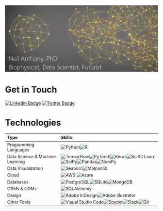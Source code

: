 
![Neil Anthony, PhD; Data Scientist, Microscopist, Life Science Technologist](github_header_img_nodes.png)

# Get in Touch

[![Linkedin Badge](https://img.shields.io/badge/LinkedIn-0077B5?style=for-the-badge&logo=linkedin&logoColor=white&link=https://www.linkedin.com/in/neil-anthony/)](https://www.linkedin.com/in/neil-anthony/)
[![Twitter Badge](https://img.shields.io/badge/Twitter-1DA1F2?style=for-the-badge&logo=twitter&logoColor=white&link=https://twitter.com/nranthony)](https://twitter.com/nranthony)


# Technologies
<!-- Change name of heading -->

| Type | Skills     |
| :------------- | :------------- |
| Programming Languages       | ![Python](https://img.shields.io/badge/Python-3776AB?style=for-the-badge&logo=python&logoColor=white)![R](https://img.shields.io/badge/R-276DC3?style=for-the-badge&logo=r&logoColor=white) |
| Data Science & Machine Learning | ![TensorFlow](https://img.shields.io/badge/TensorFlow-FF6F00?style=for-the-badge&logo=tensorflow&logoColor=white)![PyTorch](https://img.shields.io/badge/PyTorch-EE4C2C?style=for-the-badge&logo=pytorch&logoColor=white)![Keras](https://img.shields.io/badge/Keras-D00000?style=for-the-badge&logo=keras&logoColor=white)![SciKit Learn](https://img.shields.io/badge/scikit_learn-F7931E?style=for-the-badge&logo=scikit-learn&logoColor=white)![SciPy](https://img.shields.io/badge/SciPy-8CAAE6?style=for-the-badge&logo=scipy&logoColor=white)![Pandas](https://img.shields.io/badge/pandas-150458?style=for-the-badge&logo=pandas&logoColor=white)![NumPy](https://img.shields.io/badge/NumPy-013243?style=for-the-badge&logo=numpy&logoColor=white)|
| Data Visualization | ![Seaborn](https://img.shields.io/badge/seaborn-150458?style=for-the-badge&logo=seaborn&logoColor=white)![Matplotlib](https://img.shields.io/badge/Matplotlib-EE4C2C?style=for-the-badge&logo=matplotlib&logoColor=white)|
| Cloud | ![AWS](https://img.shields.io/badge/AWS-%23FF9900.svg?style=for-the-badge&logo=amazon-aws&logoColor=white) ![Azure](https://img.shields.io/badge/azure-%230072C6.svg?style=for-the-badge&logo=microsoftazure&logoColor=white)
| Databases | ![PostgreSQL](https://img.shields.io/badge/PostgreSQL-336791?style=for-the-badge&logo=postgresql&logoColor=white)![SQLite](https://img.shields.io/badge/SQLite-003B57?style=for-the-badge&logo=sqlite&logoColor=white)![MongoDB](https://img.shields.io/badge/MongoDB-47A248?style=for-the-badge&logo=mongodb&logoColor=white)|
| ORMs & ODMs | ![SQLAlchemy](https://img.shields.io/badge/SQLAlchemy-333?style=for-the-badge&logo=sqlalchemy&logoColor=white)
| Design | ![Adobe InDesign](https://img.shields.io/badge/Adobe_InDesign-FF3366?style=for-the-badge&logo=adobe_indesign&logoColor=white)![Adobe Illustrator](https://img.shields.io/badge/Adobe_Illustrator-FF9A00?style=for-the-badge&logo=adobe_illustrator&logoColor=black)
| Other Tools | ![Visual Studio Code](https://img.shields.io/badge/Visual%20Studio%20Code-0078d7.svg?style=for-the-badge&logo=visual-studio-code&logoColor=white)![Spyder](https://img.shields.io/badge/Spyder-838485?style=for-the-badge&logo=spyder%20ide&logoColor=maroon)![Slack](https://img.shields.io/badge/Slack-4A154B?style=for-the-badge&logo=slack&logoColor=white)![Git](https://img.shields.io/badge/Git-F05032?style=for-the-badge&logo=git&logoColor=white)|